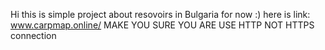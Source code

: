 Hi this is simple project about resovoirs in Bulgaria for now :) here is link: www.carpmap.online/  MAKE YOU SURE YOU ARE USE HTTP NOT HTTPS connection

